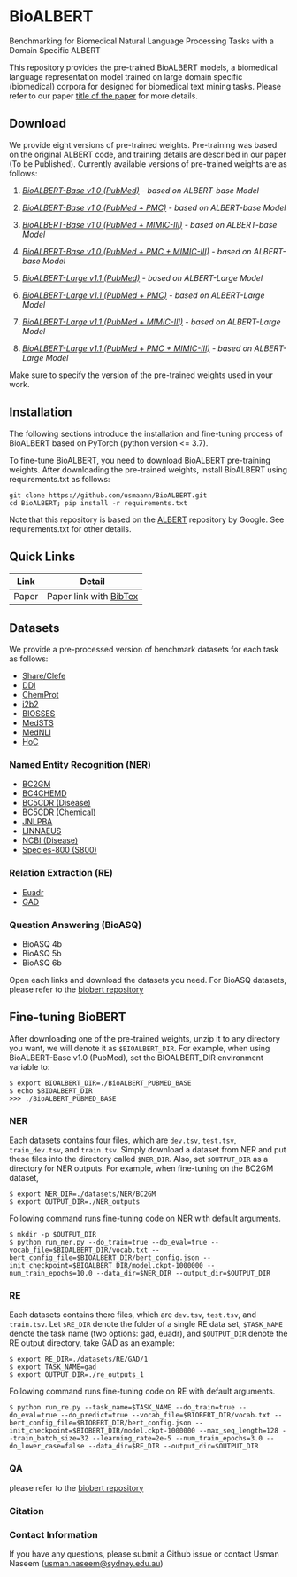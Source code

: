 # BioALBERT
Benchmarking for Biomedical Natural Language Processing Tasks with a Domain Specific ALBERT


This repository provides the pre-trained BioALBERT models, a biomedical language representation model trained on large domain specific (biomedical) corpora for designed for biomedical text mining tasks. Please refer to our paper [title of the paper](links) for more details.


## Download

We provide eight versions of pre-trained weights. Pre-training was based on the original ALBERT code, and training details are described in our paper (To be Published). Currently available versions of pre-trained weights are as follows:

1) *[BioALBERT-Base v1.0 (PubMed)](https://drive.google.com/file/d/1sCU1vvSOWoWVAkOoWGUC3ZKraItLIoXD/view?usp=sharing) - based on ALBERT-base Model*

2) *[BioALBERT-Base v1.0 (PubMed + PMC)](https://drive.google.com/file/d/1N2UekXKNqhbjQLbtipsm8rNPcaFEG-2I/view?usp=sharing) - based on ALBERT-base Model*
 
3) *[BioALBERT-Base v1.0 (PubMed + MIMIC-III)](https://drive.google.com/file/d/1t9XUVMxEfRzVYU0M99NB9PIPSZWAFX4V/view?usp=sharing) - based on ALBERT-base Model*

4) *[BioALBERT-Base v1.0 (PubMed + PMC + MIMIC-III)](https://drive.google.com/file/d/1SIBd_-GETHhMiZ7BgMdDPEUDjOjtN_bH/view?usp=sharing) - based on ALBERT-base Model*

5) *[BioALBERT-Large v1.1 (PubMed)](https://drive.google.com/file/d/1uX5w8yaMyJta3Nit_3ayrL16tE-dO8Ew/view?usp=sharing) - based on ALBERT-Large Model*

6) *[BioALBERT-Large v1.1 (PubMed + PMC)](https://drive.google.com/file/d/1WJp7KbWXPa-3QWpsXcN95smY6V2RRbcX/view?usp=sharing) - based on ALBERT-Large Model*

7) *[BioALBERT-Large v1.1 (PubMed + MIMIC-III)](https://drive.google.com/file/d/1mZeW_0iQsCSIn86cW_XduaGnVtNGGXYp/view?usp=sharing) - based on ALBERT-Large Model*

8) *[BioALBERT-Large v1.1 (PubMed + PMC + MIMIC-III)](https://drive.google.com/file/d/16KRtHf8Meze2Hcc4vK_GUNhG-9LY6_6P/view?usp=sharing) - based on ALBERT-Large Model*


Make sure to specify the version of the pre-trained weights used in your work. 


## Installation

The following sections introduce the installation and fine-tuning process of BioALBERT based on PyTorch (python version <= 3.7).

To fine-tune BioALBERT, you need to download BioALBERT pre-training weights. After downloading the pre-trained weights, install BioALBERT using requirements.txt as follows:

```
git clone https://github.com/usmaann/BioALBERT.git
cd BioALBERT; pip install -r requirements.txt

```
Note that this repository is based on the [ALBERT](https://github.com/google-research/albert) repository by Google. See requirements.txt for other details.

## Quick Links

| Link | Detail |
| --- | --- |
| Paper | Paper link with [BibTex]() |


## Datasets

We provide a pre-processed version of benchmark datasets for each task as follows:

* [Share/Clefe](https://drive.google.com/drive/folders/1zAki8Xuw49QBRWW82w2bXvfjbfDCWrtz?usp=sharing)
* [DDI](https://drive.google.com/drive/folders/1LK1j3oJitxgAUt9W1CkB7IEwY0spePiY?usp=sharing)
* [ChemProt](https://drive.google.com/drive/folders/1iWAgFtAHowflx7_MTA9wttnoKh_W1C5U?usp=sharing)
* [i2b2](https://drive.google.com/drive/folders/1Yv4LioykzMlZoUVo3UuGfunGhiAUwmCr?usp=sharing)
* [BIOSSES](https://drive.google.com/drive/folders/1dJm2cU2hZHlx9-3ZnfJo-dhCvPVYXkcJ?usp=sharing)
* [MedSTS](https://drive.google.com/drive/folders/1X5l2IEYVKGMMQFNwQjlGPEOhzncZl0Lw?usp=sharing)
* [MedNLI](https://drive.google.com/drive/folders/1ej9G-m8ceIaP0INkWsw0rvJNSLso5HzW?usp=sharing)
* [HoC](https://drive.google.com/drive/folders/1_IlZzKnrfnvr2KVoOe40STaqzMRXFd7T?usp=sharing)

### Named Entity Recognition (NER)
* [BC2GM](https://drive.google.com/drive/folders/130ei5___99HkOoaHg9KJhveC7sJM1Zw4?usp=sharing)
* [BC4CHEMD](https://drive.google.com/drive/folders/1gASQyQoDtt7Ss2vXyTvR6EwdGzfFBXuJ?usp=sharing)
* [BC5CDR (Disease)](https://drive.google.com/drive/folders/1BtEDXwj1bwSZfes8w-4S9mIZLdjTC4nj?usp=sharing)
* [BC5CDR (Chemical)](https://drive.google.com/drive/folders/1b_C-vuOZ7ae1qUeuXZJhdyRSrWgygVMS?usp=sharing)
* [JNLPBA](https://drive.google.com/drive/folders/1SMm-cY2XxKsyHvcIR2teNt97N-3zYaXc?usp=sharing)
* [LINNAEUS](https://drive.google.com/drive/folders/1jQEgdQAdRweoh6vHSYeEOwya7w1VDg2p?usp=sharing)
* [NCBI (Disease)](https://drive.google.com/drive/folders/1ESm_CF3cU0ZbKP2N8uXiMHz8wKARm-KW?usp=sharing)
* [Species-800 (S800)](https://drive.google.com/drive/folders/1s2k1e7hnW1f9kHOv2AIEfZyL0c0SIBfT?usp=sharing)

### Relation Extraction (RE)
* [Euadr](https://drive.google.com/drive/folders/1XuiG7W93Nce4cDlD8eAnenB7T4pBoXCs?usp=sharing)
* [GAD](https://drive.google.com/drive/folders/1dFc8eEqrtkf1Nt8etaz3I4WyswUQT9C8?usp=sharing)

### Question Answering (BioASQ)
* BioASQ 4b
* BioASQ 5b
* BioASQ 6b

Open each links and download the datasets you need. For BioASQ datasets, please refer to the [biobert repository](https://github.com/dmis-lab/biobert#datasets)


## Fine-tuning BioBERT

After downloading one of the pre-trained weights, unzip it to any directory you want, we will denote it as ``` $BIOALBERT_DIR ```. For example, when using BioALBERT-Base v1.0 (PubMed), set the BIOALBERT_DIR environment variable to:

```
$ export BIOALBERT_DIR=./BioALBERT_PUBMED_BASE
$ echo $BIOALBERT_DIR
>>> ./BioALBERT_PUBMED_BASE
```

### NER
Each datasets contains four files, which are ```dev.tsv```, ```test.tsv```, ```train_dev.tsv```, and ```train.tsv```. Simply download a dataset from NER and put these files into the directory called ```$NER_DIR```. Also, set ```$OUTPUT_DIR``` as a directory for NER outputs. For example, when fine-tuning on the BC2GM dataset,

```
$ export NER_DIR=./datasets/NER/BC2GM
$ export OUTPUT_DIR=./NER_outputs
```
Following command runs fine-tuning code on NER with default arguments.

```
$ mkdir -p $OUTPUT_DIR
$ python run_ner.py --do_train=true --do_eval=true --vocab_file=$BIOALBERT_DIR/vocab.txt --bert_config_file=$BIOALBERT_DIR/bert_config.json --init_checkpoint=$BIOALBERT_DIR/model.ckpt-1000000 --num_train_epochs=10.0 --data_dir=$NER_DIR --output_dir=$OUTPUT_DIR
```

### RE
Each datasets contains there files, which are ```dev.tsv```, ```test.tsv```, and ```train.tsv```. Let ```$RE_DIR``` denote the folder of a single RE data set, ```$TASK_NAME``` denote the task name (two options: gad, euadr), and ```$OUTPUT_DIR``` denote the RE output directory, take GAD as an example:

```
$ export RE_DIR=./datasets/RE/GAD/1
$ export TASK_NAME=gad
$ export OUTPUT_DIR=./re_outputs_1
```
Following command runs fine-tuning code on RE with default arguments.

```
$ python run_re.py --task_name=$TASK_NAME --do_train=true --do_eval=true --do_predict=true --vocab_file=$BIOBERT_DIR/vocab.txt --bert_config_file=$BIOBERT_DIR/bert_config.json --init_checkpoint=$BIOBERT_DIR/model.ckpt-1000000 --max_seq_length=128 --train_batch_size=32 --learning_rate=2e-5 --num_train_epochs=3.0 --do_lower_case=false --data_dir=$RE_DIR --output_dir=$OUTPUT_DIR
```

### QA

please refer to the [biobert repository](https://github.com/dmis-lab/biobert#question-answering-qa)

### Citation

### Contact Information

If you have any questions, please submit a Github issue or contact Usman Naseem (usman.naseem@sydney.edu.au)

